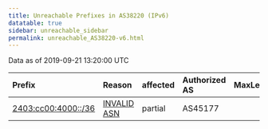 ```yaml
---
title: Unreachable Prefixes in AS38220 (IPv6)
datatable: true
sidebar: unreachable_sidebar
permalink: unreachable_AS38220-v6.html
---
```


Data as of 2019-09-21 13:20:00 UTC


<div class="datatable-begin"></div>

| Prefix                                                           | Reason                                                                                                     | affected   | Authorized AS   |   MaxLength | Anchor                                       |   unreachable /48s |
|:-----------------------------------------------------------------|:-----------------------------------------------------------------------------------------------------------|:-----------|:----------------|------------:|:---------------------------------------------|-------------------:|
| [2403:cc00:4000::/36](https://stat.ripe.net/2403:cc00:4000::/36) | [INVALID ASN](https://rpki-validator.ripe.net/announcement-preview?asn=AS38220&prefix=2403:cc00:4000::/36) | partial    | AS45177         |          36 | [APNIC](unreachable_APNIC_RPKI_Root-v6.html) |               4096 |

<div class="datatable-end"></div>